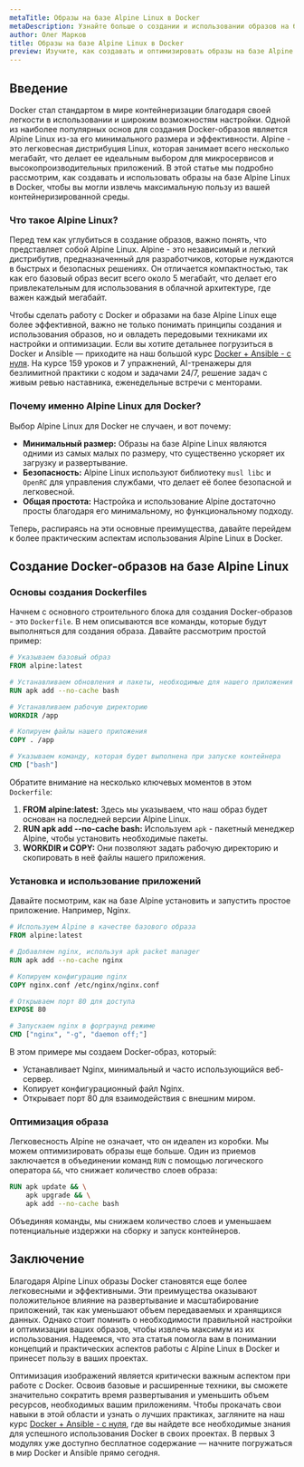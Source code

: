 ```yaml
---
metaTitle: Образы на базе Alpine Linux в Docker
metaDescription: Узнайте больше о создании и использовании образов на базе Alpine Linux в Docker - легком и эффективном окружении для разработки
author: Олег Марков
title: Образы на базе Alpine Linux в Docker
preview: Изучите, как создавать и оптимизировать образы на базе Alpine Linux в Docker - облегчите ваше окружение для разработки, увеличьте производительность и уменьшите размер ваших контейнеров
---
```


## Введение

Docker стал стандартом в мире контейнеризации благодаря своей легкости в использовании и широким возможностям настройки. Одной из наиболее популярных основ для создания Docker-образов является Alpine Linux из-за его минимального размера и эффективности. Alpine - это легковесная дистрибуция Linux, которая занимает всего несколько мегабайт, что делает ее идеальным выбором для микросервисов и высокопроизводительных приложений. В этой статье мы подробно рассмотрим, как создавать и использовать образы на базе Alpine Linux в Docker, чтобы вы могли извлечь максимальную пользу из вашей контейнеризированной среды.

### Что такое Alpine Linux?

Перед тем как углубиться в создание образов, важно понять, что представляет собой Alpine Linux. Alpine - это независимый и легкий дистрибутив, предназначенный для разработчиков, которые нуждаются в быстрых и безопасных решениях. Он отличается компактностью, так как его базовый образ весит всего около 5 мегабайт, что делает его привлекательным для использования в облачной архитектуре, где важен каждый мегабайт.

Чтобы сделать работу с Docker и образами на базе Alpine Linux еще более эффективной, важно не только понимать принципы создания и использования образов, но и овладеть передовыми техниками их настройки и оптимизации. Если вы хотите детальнее погрузиться в Docker и Ansible — приходите на наш большой курс [Docker + Ansible - с нуля](https://purpleschool.ru/course/docker?utm_source=knowledgebase&utm_medium=text&utm_campaign=Obrazy_na_baze_Alpine_Linux_v_Docker). На курсе 159 уроков и 7 упражнений, AI-тренажеры для безлимитной практики с кодом и задачами 24/7, решение задач с живым ревью наставника, еженедельные встречи с менторами.

### Почему именно Alpine Linux для Docker?

Выбор Alpine Linux для Docker не случаен, и вот почему:

- **Минимальный размер:** Образы на базе Alpine Linux являются одними из самых малых по размеру, что существенно ускоряет их загрузку и развертывание.
- **Безопасность:** Alpine Linux используют библиотеку `musl libc` и `OpenRC` для управления службами, что делает её более безопасной и легковесной.
- **Общая простота:** Настройка и использование Alpine достаточно просты благодаря его минимальному, но функциональному подходу.

Теперь, распираясь на эти основные преимущества, давайте перейдем к более практическим аспектам использования Alpine Linux в Docker.

## Создание Docker-образов на базе Alpine Linux

### Основы создания Dockerfiles

Начнем с основного строительного блока для создания Docker-образов - это `Dockerfile`. В нем описываются все команды, которые будут выполняться для создания образа. Давайте рассмотрим простой пример:

```dockerfile
# Указываем базовый образ
FROM alpine:latest

# Устанавливаем обновления и пакеты, необходимые для нашего приложения
RUN apk add --no-cache bash

# Устанавливаем рабочую директорию
WORKDIR /app

# Копируем файлы нашего приложения
COPY . /app

# Указываем команду, которая будет выполнена при запуске контейнера
CMD ["bash"]
```

Обратите внимание на несколько ключевых моментов в этом `Dockerfile`:

1. **FROM alpine:latest:** Здесь мы указываем, что наш образ будет основан на последней версии Alpine Linux.
2. **RUN apk add --no-cache bash:** Используем `apk` - пакетный менеджер Alpine, чтобы установить необходимые пакеты.
3. **WORKDIR и COPY:** Они позволяют задать рабочую директорию и скопировать в неё файлы нашего приложения.

### Установка и использование приложений

Давайте посмотрим, как на базе Alpine установить и запустить простое приложение. Например, Nginx.

```dockerfile
# Используем Alpine в качестве базового образа
FROM alpine:latest

# Добавляем nginx, используя apk packet manager
RUN apk add --no-cache nginx

# Копируем конфигурацию nginx
COPY nginx.conf /etc/nginx/nginx.conf

# Открываем порт 80 для доступа
EXPOSE 80

# Запускаем nginx в форграунд режиме
CMD ["nginx", "-g", "daemon off;"]
```

В этом примере мы создаем Docker-образ, который:
- Устанавливает Nginx, минимальный и часто использующийся веб-сервер.
- Копирует конфигурационный файл Nginx.
- Открывает порт 80 для взаимодействия с внешним миром.

### Оптимизация образа

Легковесность Alpine не означает, что он идеален из коробки. Мы можем оптимизировать образы еще больше. Один из приемов заключается в объединении команд `RUN` с помощью логического оператора `&&`, что снижает количество слоев образа:

```dockerfile
RUN apk update && \
    apk upgrade && \
    apk add --no-cache bash
```

Объединяя команды, мы снижаем количество слоев и уменьшаем потенциальные издержки на сборку и запуск контейнеров.

## Заключение

Благодаря Alpine Linux образы Docker становятся еще более легковесными и эффективными. Эти преимущества оказывают положительное влияние на развертывание и масштабирование приложений, так как уменьшают объем передаваемых и хранящихся данных. Однако стоит помнить о необходимости правильной настройки и оптимизации ваших образов, чтобы извлечь максимум из их использования. Надеемся, что эта статья помогла вам в понимании концепций и практических аспектов работы с Alpine Linux в Docker и принесет пользу в ваших проектах.

Оптимизация изображений является критически важным аспектом при работе с Docker. Освоив базовые и расширенные техники, вы сможете значительно сократить время развертывания и уменьшить объем ресурсов, необходимых вашим приложениям. Чтобы прокачать свои навыки в этой области и узнать о лучших практиках, загляните на наш курс [Docker + Ansible - с нуля](https://purpleschool.ru/course/docker?utm_source=knowledgebase&utm_medium=text&utm_campaign=Obrazy_na_baze_Alpine_Linux_v_Docker), где вы найдете все необходимые знания для успешного использования Docker в своих проектах. В первых 3 модулях уже доступно бесплатное содержание — начните погружаться в мир Docker и Ansible прямо сегодня.
